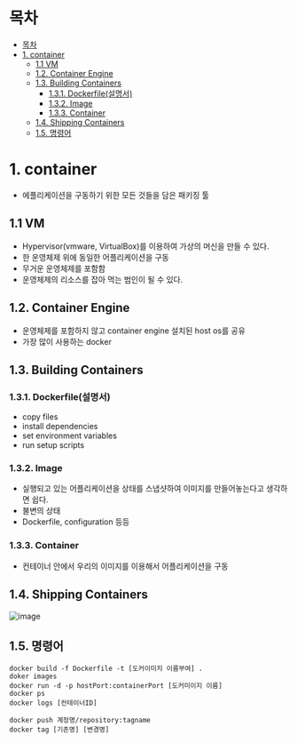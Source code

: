 # 목차
- [목차](#목차)
- [1. container](#1-container)
  - [1.1 VM](#11-vm)
  - [1.2. Container Engine](#12-container-engine)
  - [1.3. Building Containers](#13-building-containers)
    - [1.3.1. Dockerfile(설명서)](#131-dockerfile설명서)
    - [1.3.2. Image](#132-image)
    - [1.3.3. Container](#133-container)
  - [1.4. Shipping Containers](#14-shipping-containers)
  - [1.5. 명령어](#15-명령어)

# 1. container
- 에플리케이션을 구동하기 위한 모든 것들을 담은 패키징 툴

## 1.1 VM
- Hypervisor(vmware, VirtualBox)를 이용하여 가상의 머신을 만들 수 있다.
- 한 운영체제 위에 동일한 어플리케이션을 구동
- 무거운 운영체제를 포함함
- 운영체제의 리소스를 잡아 먹는 범인이 될 수 있다.

## 1.2. Container Engine
- 운영체제를 포함하지 않고 container engine 설치된 host os를 공유
- 가장 많이 사용하는 docker

## 1.3. Building Containers
### 1.3.1. Dockerfile(설명서)
- copy files
- install dependencies
- set environment variables
- run setup scripts
### 1.3.2. Image
- 실행되고 있는 어플리케이션을 상태를 스냅샷하여 이미지를 만들어놓는다고 생각하면 쉽다.
- 불변의 상태
- Dockerfile, configuration 등등
### 1.3.3. Container
- 컨테이너 안에서 우리의 이미지를 이용해서 어플리케이션을 구동

## 1.4. Shipping Containers
![image](https://user-images.githubusercontent.com/71534090/187482167-5c60007c-bfcc-438c-adb7-bfd29bc33ef9.png)


## 1.5. 명령어

```shell
docker build -f Dockerfile -t [도커이미지 이름부여] .
doker images
docker run -d -p hostPort:containerPort [도커미이지 이름]
docker ps
docker logs [컨테이너ID]

docker push 계정명/repository:tagname
docker tag [기존명] [변경명]
```
